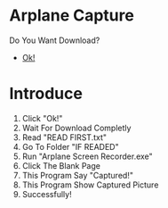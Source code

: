 # Arplane Capture
Do You Want Download?
* [Ok!](assets/screen.record.arplane.zip)
# Introduce
1. Click "Ok!"
2. Wait For Download Completly
3. Read "READ FIRST.txt"
4. Go To Folder "IF READED"
5. Run "Arplane Screen Recorder.exe"
6. Click The Blank Page
7. This Program Say "Captured!"
8. This Program Show Captured Picture
9. Successfully!
